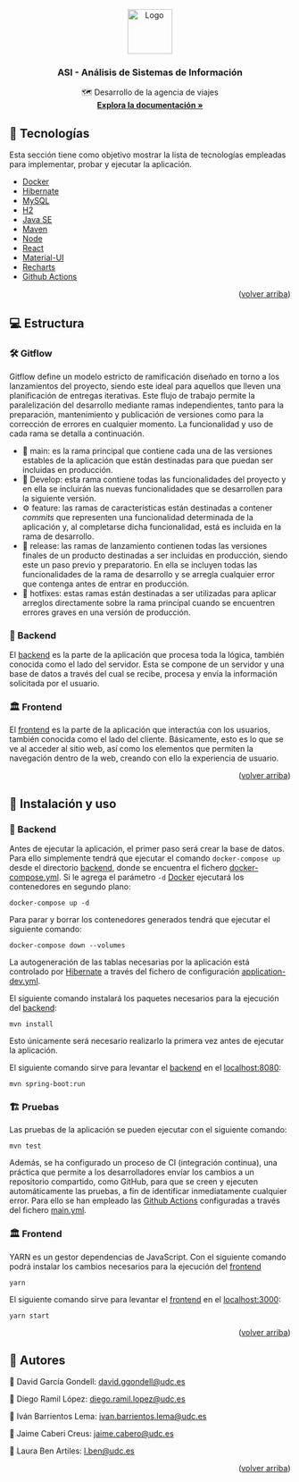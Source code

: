 <div id="top"></div>

<div align="center">
  <a href="https://github.com/IvanBarLem/ASI">
    <img src="https://bowiebearsnews.com/wp-content/uploads/2018/11/TRavel.png" alt="Logo" width="80" height="80">
  </a>

  <h3 align="center">ASI - Análisis de Sistemas de Información</h3>

  <p align="center">
    🗺️ Desarrollo de la agencia de viajes
    <br />
    <a href="https://ivanbarlem.github.io/ASI/es/udc/asiproject/backend/services/package-summary.html"><strong>Explora la documentación »</strong></a>
  </p>
</div>

## 🚧 Tecnologías

Esta sección tiene como objetivo mostrar la lista de tecnologías empleadas para implementar, probar y ejecutar la aplicación.

-   [Docker](https://www.docker.com/)
-   [Hibernate](https://hibernate.org/)
-   [MySQL](https://www.mysql.com/)
-   [H2](https://www.h2database.com/)
-   [Java SE](https://www.oracle.com/java/)
-   [Maven](https://maven.apache.org/)
-   [Node](https://nodejs.org/)
-   [React](https://es.reactjs.org/)
-   [Material-UI](https://mui.com/)
-   [Recharts](https://recharts.org/)
-   [Github Actions](https://github.com/features/actions)

<p align="right">(<a href="#top">volver arriba</a>)</p>

## 💻 Estructura

### 🛠️ Gitflow

Gitflow define un modelo estricto de ramificación diseñado en torno a los lanzamientos del proyecto, siendo este ideal para aquellos que lleven una planificación de entregas iterativas. Este flujo de trabajo permite la paralelización del desarrollo mediante ramas independientes, tanto para la preparación, mantenimiento y publicación de versiones como para la corrección de errores en cualquier momento. La funcionalidad y uso de cada rama se detalla a continuación.

-   🏹 main: es la rama principal que contiene cada una de las versiones estables de la aplicación que están destinadas para que puedan ser incluidas en producción.
-   🧰 Develop: esta rama contiene todas las funcionalidades del proyecto y en ella se incluirán las nuevas funcionalidades que se desarrollen para la siguiente versión.
-   ⚙️ feature: las ramas de características están destinadas a contener _commits_ que representen una funcionalidad determinada de la aplicación y, al completarse dicha funcionalidad, está es incluida en la rama de desarrollo.
-   🧲 release: las ramas de lanzamiento contienen todas las versiones finales de un producto destinadas a ser incluidas en producción, siendo este un paso previo y preparatorio. En ella se incluyen todas las funcionalidades de la rama de desarrollo y se arregla cualquier error que contenga antes de entrar en producción.
-   🧹 hotfixes: estas ramas están destinadas a ser utilizadas para aplicar arreglos directamente sobre la rama principal cuando se encuentren errores graves en una versión de producción.

### 🧱 Backend

El [backend](backend) es la parte de la aplicación que procesa toda la lógica, también conocida como el lado del servidor. Esta se compone de un servidor y una base de datos a través del cual se recibe, procesa y envía la información solicitada por el usuario.

### 🏛️ Frontend

El [frontend](frontend) es la parte de la aplicación que interactúa con los usuarios, también conocida como el lado del cliente. Básicamente, esto es lo que se ve al acceder al sitio web, así como los elementos que permiten la navegación dentro de la web, creando con ello la experiencia de usuario.

<p align="right">(<a href="#top">volver arriba</a>)</p>

## 🔌 Instalación y uso

### 🧱 Backend

Antes de ejecutar la aplicación, el primer paso será crear la base de datos. Para ello simplemente tendrá que ejecutar el comando `docker-compose up` desde el directorio [backend](backend), donde se encuentra el fichero [docker-compose.yml](backend/docker-compose.yml). Si le agrega el parámetro `-d` [Docker](https://www.docker.com/) ejecutará los contenedores en segundo plano:

```
docker-compose up -d
```

Para parar y borrar los contenedores generados tendrá que ejecutar el siguiente comando:

```
docker-compose down --volumes
```

La autogeneración de las tablas necesarias por la aplicación está controlado por [Hibernate](https://hibernate.org/) a través del fichero de configuración [application-dev.yml](backend/src/main/resources/application-dev.yml).

El siguiente comando instalará los paquetes necesarios para la ejecución del [backend](backend):

```
mvn install
```

Esto únicamente será necesario realizarlo la primera vez antes de ejecutar la aplicación.

El siguiente comando sirve para levantar el [backend](backend) en el [localhost:8080](localhost:8080):

```
mvn spring-boot:run
```

### 🏗️ Pruebas

Las pruebas de la aplicación se pueden ejecutar con el siguiente comando:

```
mvn test
```

Además, se ha configurado un proceso de CI (integración continua), una práctica que permite a los desarrolladores envíar los cambios a un repositorio compartido, como GitHub, para que se creen y ejecuten automáticamente las pruebas, a fin de identificar inmediatamente cualquier error. Para ello se han empleado las [Github Actions](https://github.com/features/actions) configuradas a través del fichero [main.yml](.gitgub/workflows/main.yml).

### 🏛️ Frontend

YARN es un gestor dependencias de JavaScript. Con el siguiente comando podrá instalar los cambios necesarios para la ejecución del [frontend](frontend)

```
yarn
```

El siguiente comando sirve para levantar el [frontend](frontend) en el [localhost:3000](localhost:3000):

```
yarn start
```

<p align="right">(<a href="#top">volver arriba</a>)</p>

## 👥 Autores

👤 David García Gondell: david.ggondell@udc.es

👤 Diego Ramil López: diego.ramil.lopez@udc.es

👤 Iván Barrientos Lema: ivan.barrientos.lema@udc.es

👤 Jaime Caberi Creus: jaime.cabero@udc.es

👤 Laura Ben Artiles: l.ben@udc.es

<p align="right">(<a href="#top">volver arriba</a>)</p>
